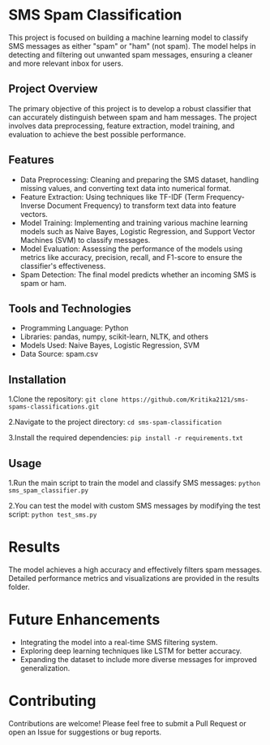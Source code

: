 # SMS Spam Classification

This project is focused on building a machine learning model to classify SMS messages as either "spam" or "ham" (not spam). The model helps in detecting and filtering out unwanted spam messages, ensuring a cleaner and more relevant inbox for users.

## Project Overview
The primary objective of this project is to develop a robust classifier that can accurately distinguish between spam and ham messages. The project involves data preprocessing, feature extraction, model training, and evaluation to achieve the best possible performance.

## Features
- Data Preprocessing: Cleaning and preparing the SMS dataset, handling missing values, and converting text data into numerical format.
- Feature Extraction: Using techniques like TF-IDF (Term Frequency-Inverse Document Frequency) to transform text data into feature vectors.
- Model Training: Implementing and training various machine learning models such as Naive Bayes, Logistic Regression, and Support Vector Machines (SVM) to classify messages.
- Model Evaluation: Assessing the performance of the models using metrics like accuracy, precision, recall, and F1-score to ensure the classifier's effectiveness.
- Spam Detection: The final model predicts whether an incoming SMS is spam or ham.

## Tools and Technologies
- Programming Language: Python
- Libraries: pandas, numpy, scikit-learn, NLTK, and others
- Models Used: Naive Bayes, Logistic Regression, SVM
- Data Source: spam.csv

## Installation
 1.Clone the repository:
```git clone https://github.com/Kritika2121/sms-spams-classifications.git```


 2.Navigate to the project directory:
 ```cd sms-spam-classification```
 
 3.Install the required dependencies:
 ```pip install -r requirements.txt```

 ## Usage
 1.Run the main script to train the model and classify SMS messages:
 ```python sms_spam_classifier.py```
 
2.You can test the model with custom SMS messages by modifying the test script:
```python test_sms.py```


# Results
The model achieves a high accuracy and effectively filters spam messages. Detailed performance metrics and visualizations are provided in the results folder.

# Future Enhancements
- Integrating the model into a real-time SMS filtering system.
- Exploring deep learning techniques like LSTM for better accuracy.
- Expanding the dataset to include more diverse messages for improved generalization.

# Contributing
Contributions are welcome! Please feel free to submit a Pull Request or open an Issue for suggestions or bug reports.



 
